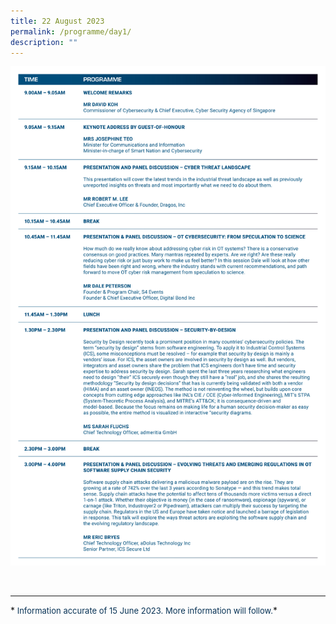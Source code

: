 ```yaml
---
title: 22 August 2023
permalink: /programme/day1/
description: ""
---
```

![](/images/2023%20PROGRAMME/230626_csa%20otcep%202023_programme%20table_day%2001.jpg)

<br>
<hr class="my-3 border-primary">
*<font size="2"><font color="#073255"> Information accurate of 15 June 2023. More information will follow.</font></font>*